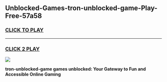 
## Unblocked-Games-tron-unblocked-game-Play-Free-57a58
<h3>
<a href="https://premium76.site?title=tron-unblocked-game&ref=18A1">CLICK TO PLAY</a></h3>
<hr>

<h3>
<a href="https://premium76.site?title=tron-unblocked-game&ref=18A1">CLICK 2 PLAY</a>
  
</h3>

<a href="https://premium76.site?title=tron-unblocked-game&ref=18A1"><img src="https://clearcache.store/games.png"></a>


**tron-unblocked-game games unblocked: Your Gateway to Fun and Accessible Online Gaming**
